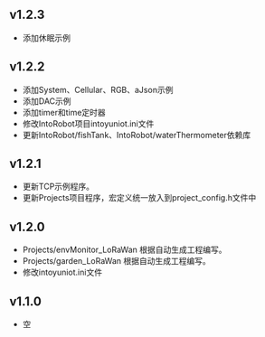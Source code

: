 ## v1.2.3

- 添加休眠示例

## v1.2.2

- 添加System、Cellular、RGB、aJson示例
- 添加DAC示例
- 添加timer和time定时器
- 修改IntoRobot项目intoyuniot.ini文件
- 更新IntoRobot/fishTank、IntoRobot/waterThermometer依赖库


## v1.2.1

- 更新TCP示例程序。
- 更新Projects项目程序，宏定义统一放入到project_config.h文件中


## v1.2.0

- Projects/envMonitor_LoRaWan 根据自动生成工程编写。
- Projects/garden_LoRaWan 根据自动生成工程编写。
- 修改intoyuniot.ini文件


## v1.1.0

- 空


